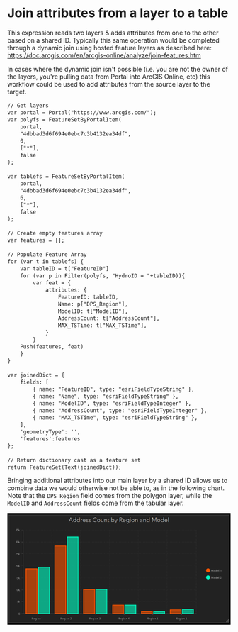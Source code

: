 # Join attributes from a layer to a table

This expression reads two layers & adds attributes from one to the other based on a shared ID. Typically this same operation would be completed through a dynamic join using hosted feature layers as described here: 
https://doc.arcgis.com/en/arcgis-online/analyze/join-features.htm

In cases where the dynamic join isn't possible (i.e. you are not the owner of the layers, you're pulling data from Portal into ArcGIS Online, etc) this workflow could be used to add attributes from the source layer to the target.

```
// Get layers
var portal = Portal("https://www.arcgis.com/");
var polyfs = FeatureSetByPortalItem(
    portal,
    "4dbbad3d6f694e0ebc7c3b4132ea34df",
    0,
    ["*"],
    false
);

var tablefs = FeatureSetByPortalItem(
    portal,
    "4dbbad3d6f694e0ebc7c3b4132ea34df",
    6,
    ["*"],
    false
);

// Create empty features array
var features = [];

// Populate Feature Array
for (var t in tablefs) {
    var tableID = t["FeatureID"]
    for (var p in Filter(polyfs, "HydroID = "+tableID)){
        var feat = {
            attributes: {
                FeatureID: tableID,
                Name: p["DPS_Region"],
				ModelID: t["ModelID"],
                AddressCount: t["AddressCount"],
                MAX_TSTime: t["MAX_TSTime"],
            }
        }
    Push(features, feat)
    }
}

var joinedDict = {
    fields: [
        { name: "FeatureID", type: "esriFieldTypeString" },
        { name: "Name", type: "esriFieldTypeString" },	
        { name: "ModelID", type: "esriFieldTypeInteger" },
        { name: "AddressCount", type: "esriFieldTypeInteger" },
        { name: "MAX_TSTime", type: "esriFieldTypeString" },
    ],
    'geometryType': '',
    'features':features
};

// Return dictionary cast as a feature set 
return FeatureSet(Text(joinedDict));
```

Bringing additional attributes into our main layer by a shared ID allows us to combine data we would otherwise not be able to, as in the following chart. Note that the `DPS_Region` field comes from the polygon layer, while the `ModelID` and `AddressCount` fields come from the tabular layer.

![](/dashboard_data/images/JoinLayerFieldsToTable.png)